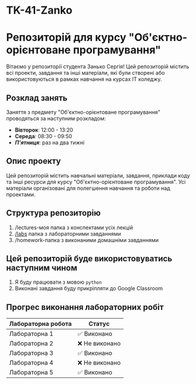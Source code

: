 # TK-41-Zanko

# Репозиторій для курсу "Об'єктно-орієнтоване програмування"

Вітаємо у репозиторії студента Занько Сергія! Цей репозиторій містить всі проекти, завдання та інші матеріали, які були створені або використовуються в рамках навчання на курсах IT коледжу.

## Розклад занять

Заняття з предмету "Об'єктно-орієнтоване програмування" проводяться за наступним розкладом:

- **Вівторок**: 12:00 - 13:20
- **Середа**: 08:30 - 09:50
- _**П'ятниця**_: раз на два тижні


## Опис проекту

Цей репозиторій містить навчальні матеріали, завдання, приклади коду та інші ресурси для курсу "Об'єктно-орієнтоване програмування". Усі матеріали організовані для полегшення навчання та роботи над проектами.

## Структура репозиторію

1. /lectures-моя папка з конспектами усіх лекцій
1. [/labs](./Лабораторні/README.md) папка з лабораторними завданнями 
1. /homework-![]()папка з виконаними домашніми завданнями

## Цей репозиторій буде використовуватись наступним чином

1. Я буду працювати з мовою ```python```
1. Виконані завдання буду прикріпляти до Google Classroom

## Прогрес виконання лабораторних робіт

| Лабораторна робота | Статус       |
|-------------------|--------------|
| Лабораторна 1     | ✅ Виконано   |
| Лабораторна 2     | ❌ Не виконано|
| Лабораторна 3     | ✅ Виконано   |
| Лабораторна 4     | ❌ Не виконано|
| Лабораторна 5     | ✅ Виконано   |











